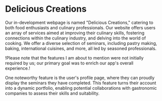 # Delicious Creations

Our in-development webpage is named "Delicious Creations," catering to both food enthusiasts and culinary professionals. 
Our website offers users an array of services aimed at improving their culinary skills, fostering connections within the culinary industry, and delving into the world of cooking. 
We offer a diverse selection of seminars, including pastry making, baking, international cuisines, and more, all led by seasoned professionals.


!Please note that the features I am about to mention were not initially required by us; our primary goal was to enrich our app's overall experience.!

One noteworthy feature is the user's profile page, where they can proudly display the seminars they have completed. 
This feature turns their account into a dynamic portfolio, enabling potential collaborations with gastronomic companies to assess their skills and suitability.
